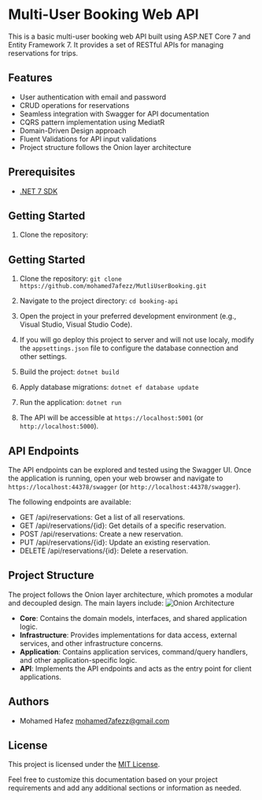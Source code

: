 # Multi-User Booking Web API

This is a basic multi-user booking web API built using ASP.NET Core 7 and Entity Framework 7. It provides a set of RESTful APIs for managing reservations for trips.

## Features

- User authentication with email and password
- CRUD operations for reservations
- Seamless integration with Swagger for API documentation
- CQRS pattern implementation using MediatR
- Domain-Driven Design approach
- Fluent Validations for API input validations
- Project structure follows the Onion layer architecture

## Prerequisites

- [.NET 7 SDK](https://dotnet.microsoft.com/download/dotnet/7.0)

## Getting Started

1. Clone the repository:

## Getting Started

1. Clone the repository: 
`git clone https://github.com/mohamed7afezz/MutliUserBooking.git`

2. Navigate to the project directory:
`cd booking-api`

3. Open the project in your preferred development environment (e.g., Visual Studio, Visual Studio Code).

4. If you will go deploy this project to server and will not use localy, modify the `appsettings.json` file to configure the database connection and other settings.

5. Build the project:
`dotnet build`

6. Apply database migrations:
`dotnet ef database update`

7. Run the application:
`dotnet run`

8. The API will be accessible at `https://localhost:5001` (or `http://localhost:5000`).

## API Endpoints

The API endpoints can be explored and tested using the Swagger UI. Once the application is running, open your web browser and navigate to `https://localhost:44378/swagger` (or `http://localhost:44378/swagger`).

The following endpoints are available:

- GET /api/reservations: Get a list of all reservations.
- GET /api/reservations/{id}: Get details of a specific reservation.
- POST /api/reservations: Create a new reservation.
- PUT /api/reservations/{id}: Update an existing reservation.
- DELETE /api/reservations/{id}: Delete a reservation.

## Project Structure

The project follows the Onion layer architecture, which promotes a modular and decoupled design. The main layers include:
![Onion Architecture](https://www.clarity-ventures.com/portals/0/images/articles/888/onion-arch.jpg)

- **Core**: Contains the domain models, interfaces, and shared application logic.
- **Infrastructure**: Provides implementations for data access, external services, and other infrastructure concerns.
- **Application**: Contains application services, command/query handlers, and other application-specific logic.
- **API**: Implements the API endpoints and acts as the entry point for client applications.

## Authors

- Mohamed Hafez <mohamed7afezz@gmail.com>

## License

This project is licensed under the [MIT License](LICENSE).

Feel free to customize this documentation based on your project requirements and add any additional sections or information as needed.
